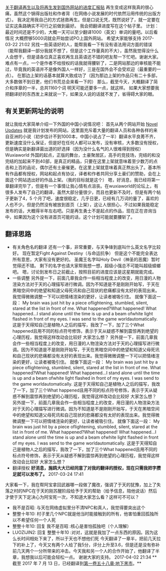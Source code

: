[关于翻译再生以及将再生发到国外网站的进度汇报贴](https://tieba.baidu.com/p/5034826546)
再生变成这样我真的很心痛，虽然这个锅得出版社和作者背（在网络小说发展的时代依然沿用传统的出版方式）。
我决定用我自己的方式拯救再生。但是口说无凭，既然说好了，就一定要在证实这条路确实不可行之前做到最好。
我会把翻译进度写在这个帖子里。
计划：最近时间还是不少的，大概一天可以至少翻译1000（英文）单词的量吧。以后看情况
大概攒够5000词就会开始尝试PO上国外网站。
希望大家能够支持
2017-03-22 21:02
另找一些英语好的人，能帮我看一下有没有语法用词方面的错误（能帮我翻译一部分我就不想了，但是这个工作量真的不大），虽然我觉得没什么人会想干，但是请各位真正喜欢再生且英语还不错的吧友帮一下忙吧。谢谢大家。
难点有一点，一个是作者不给授权的话我就得腰斩了，二是网站那边的审核能不能过，毕竟我的英语并不是像外国人一样好，三是在国外会不会受欢迎（最重要的一点）。
在那边上架的话基本就算大致成功了（因为那边上架的作品只有二十多部，大多数做不到日更，他们书荒总会来看一下的）
那么，截至今天，大概翻译了简介和序章的一半，总共1160个词
明天可能还要多一点，就这样。
如果大家想要我把翻译好的东西发上来就说一下，如果没人说的话就不发了，省得碍大家的眼。
## 有关更新网址的说明
就让我给大家简单介绍一下外国的中国小说情况吧：
首先从两个网站开始
[Novel Updates](http://www.novelupdates.com/series/revived-warrior/) 就是我计划发布的网站，这里面充斥着大量的翻译人员和各种各样的来自亚洲的小说（初步估计不到1000本，中国小说占了一半）翻译水平良莠不齐，更新速度没什么保证，但是好在任何人都可以发布，没有审核，大多数没有授权，但是确实是新翻译菌出道的好选择（因为没什么名气的人很难得到授权）
Wuxiaworld 外国的起点，正版的舞台，土豪聚居区，高手的竞技场，完结的和没完结的加起来不到40部，是真正的精品，只要在这里上架就意味着至少数万的点击和上百的品论，偶尔还有土豪催更。在这里上架就意味着真正熬出头了。基本所有作品都有授权，网站和起点有协议，译者和作者共同分享土豪们的赞助，会在上面这个网站选出好的作品上架。（我的目标就是这个）
嗯，好消息，我已经将第一章翻译完毕了，但是有一个事情让我心情有点沮丧。在wuxiaworld的论坛上，有很多人发布了自己的翻译，虽然大部分量很少，而且也更新不及时，但是有两个帖子更新了4，5 个月了吧，速度很稳定，几乎日更，已经有几万词的量了，喜欢的人也不少。但是仍然没有被放到首页（上架），这让人很担心，不过如果我能稳定发布的话，大概得半年左右吧。只是再生勇士不是起点的作品，现在正在咨询当中，如果因为这个没有进首页可能的话，这个计划可能就要腰斩了。
## 翻译思路
* 有关角色名的翻译
还有一个事，非常重要，与天争锋到底叫什么英文名字比较好。
现在暂定Fight Against Destiny（与命运抗争）
但是这个不能完全表达所有意思，大家有没有更好的。
圣魔王名字叫Holy Devil（神圣的恶魔）暂时觉得还不错。
剩下的名字也请大家帮我想一想，超级小强总不可能叫超级蟑螂吧。
嗯，讨论到发布日之前截止，按照目前的进度应该是这星期就能完成。
* 一些调整
另外提一下，前面几章我会作一些相当程度上的改变，用日漫的人物渲染方法对于天的心理描写进行微调。因为不知道是不是刚刚开始写，于天在黑暗空间中的绝望和知道父母死讯和自己现状的悲痛都没有太好的表现出来。我觉得微微调整一下可以把情绪渲染的更好，让读者被吸引住。
就像下面这一段：
My brain was just hit by a piece oflightening, stumbled, silent, stared at the list in front of me. What happened?What happened! What happened…I stand alone until the time is up and a beam ofwhite light flashed in front of my eyes. I was send to the game worldautomatically.
这是于天得知自己是植物人之后的描写，我改了一下，加了三个What happened且用不同的标点符号修饰，表示于天从疑惑不解到震惊再到绝望的心理历程，我觉得这样改动会比较好
大家怎么想？
另外提一下，前面几章我会作一些相当程度上的改变，用日漫的人物渲染方法对于天的心理描写进行微调。因为不知道是不是刚刚开始写，于天在黑暗空间中的绝望和知道父母死讯和自己现状的悲痛都没有太好的表现出来。我觉得微微调整一下可以把情绪渲染的更好，让读者被吸引住。
就像下面这一段：
My brain was just hit by a piece oflightening, stumbled, silent, stared at the list in front of me. What happened?What happened! What happened…I stand alone until the time is up and a beam ofwhite light flashed in front of my eyes. I was send to the game worldautomatically.
这是于天得知自己是植物人之后的描写，我改了一下，加了三个What happened且用不同的标点符号修饰，表示于天从疑惑不解到震惊再到绝望的心理历程，我觉得这样改动会比较好
大家怎么想？
另外提一下，前面几章我会作一些相当程度上的改变，用日漫的人物渲染方法对于天的心理描写进行微调。因为不知道是不是刚刚开始写，于天在黑暗空间中的绝望和知道父母死讯和自己现状的悲痛都没有太好的表现出来。我觉得微微调整一下可以把情绪渲染的更好，让读者被吸引住。
就像下面这一段：
My brain was just hit by a piece oflightening, stumbled, silent, stared at the list in front of me. What happened?What happened! What happened…I stand alone until the time is up and a beam ofwhite light flashed in front of my eyes. I was send to the game worldautomatically.
这是于天得知自己是植物人之后的描写，我改了一下，加了三个What happened且用不同的标点符号修饰，表示于天从疑惑不解到震惊再到绝望的心理历程，我觉得这样改动会比较好
大家怎么想？
* 翻译授权
**好消息，施鸥大大已经同意了对我的翻译的授权，现在只需我把字攒足就可以发布了。**
2017-03-24 17:41

大家看一下，我在帮阿宝拿回武器哪一段做了魔改，强调了于天的犹豫，加上了失落之村的NPC在于天的刚苏醒阶段给予于天的帮助（给予信息，陪他说话）然后才使于天下定决心为阿宝死一次，不知道大家怎么看？这样可不可以？
* 我不是百昭: 与天在网络虚拟里分不清NPC和真人，我觉得要突出这个
* 整整十年10: 村子里几个NPC就是他当时能接触到的所有，他害怕重回孤独所以不希望任何一个人死
* 整整十年10: 回复 我不是百昭 :核心是害怕孤独吧（个人理解）
* LUOZIJIN2: 回复 整整十年10 :对对，这就是我加了一点东西的原因。因为这么长时间相处下来了，所以于天也不想他们死
今天翻译了一章半，把前几天拉下的补上了，今天又有两个人给了我5分，评分上升至3.6，但是还是没有弥补前几天两个一分所带来的冲击。今天我和另一个人的合作开始了，他翻译了半章，我想我以后可能会轻松一点。 
谢谢大家的支持。
2017-04-02 21:34
** 截至 2017 年 7 月 13 日，已经翻译到[第一卷五十八章·地下黑市](http://forum.wuxiaworld.com/discussion/7661/revived-warrior-%E5%86%8D%E7%94%9F%E5%8B%87%E5%A3%AB-by-shiou-%E6%96%BD%E9%B8%A5/p6#Comment_116604)。**